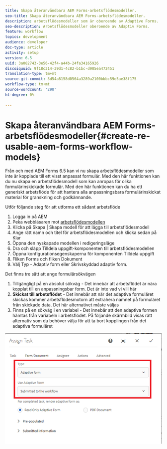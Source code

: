 ```yaml
---
title: Skapa återanvändbara AEM Forms-arbetsflödesmodeller.
seo-title: Skapa återanvändbara AEM Forms-arbetsflödesmodeller.
description: arbetsflödesmodeller som är oberoende av Adaptive Forms.
seo-description: Arbetsflödesmodeller oberoende av Adaptiv Forms.
feature: workflow
topics: development
audience: developer
doc-type: article
activity: setup
version: 6.5
uuid: 3a082743-3e56-42f4-a44b-24fa34165926
discoiquuid: 9f18c314-39d1-4c82-b1bc-d905ea472451
translation-type: tm+mt
source-git-commit: 3d54a8158d0564a3289a2100bbbc59e5ae38f175
workflow-type: tm+mt
source-wordcount: '290'
ht-degree: 0%

---
```



# Skapa återanvändbara AEM Forms-arbetsflödesmodeller{#create-re-usable-aem-forms-workflow-models}

Från och med AEM Forms 6.5 kan vi nu skapa arbetsflödesmodeller som inte är kopplade till ett visst anpassat formulär. Med den här funktionen kan du nu skapa en arbetsflödesmodell som kan anropas för olika formulärinskickade formulär. Med den här funktionen kan du ha ett generiskt arbetsflöde för att hantera alla anpassningsbara formulärinskickat material för granskning och godkännande.

Utför följande steg för att utforma ett sådant arbetsflöde

1. Logga in på AEM
1. Peka webbläsaren mot [arbetsflödesmodellen](http://localhost:4502/libs/cq/workflow/admin/console/content/models.html)
1. Klicka på Skapa | Skapa modell för att lägga till arbetsflödesmodell
1. Ange rätt namn och titel för arbetsflödesmodellen och klicka sedan på Klar
1. Öppna den nyskapade modellen i redigeringsläge
1. Dra och släpp Tilldela uppgift-komponenten till arbetsflödesmodellen
1. Öppna konfigurationsegenskaperna för komponenten Tilldela uppgift
1. Fliken Forms och fliken Dokument
1. Välj Typ - Adaptiv form eller Skrivskyddad adaptiv form.

Det finns tre sätt att ange formulärsökvägen

1. Tillgängligt på en absolut sökväg - Det innebär att arbetsflödet är nära kopplat till en anpassningsbar form. Det är inte vad vi vill här
1. **Skickat till arbetsflödet** - Det innebär att när det adaptiva formuläret skickas kommer arbetsflödesmotorn att extrahera namnet på formuläret från skickade data. Det här alternativet måste väljas
1. Finns på en sökväg i en variabel - Det innebär att den adaptiva formen hämtas från variabeln i arbetsflödet. På följande skärmbild visas rätt alternativ som du behöver välja för att ta bort kopplingen från det adaptiva formuläret

![arbetsflödesmodell](assets/workflomodel.PNG)